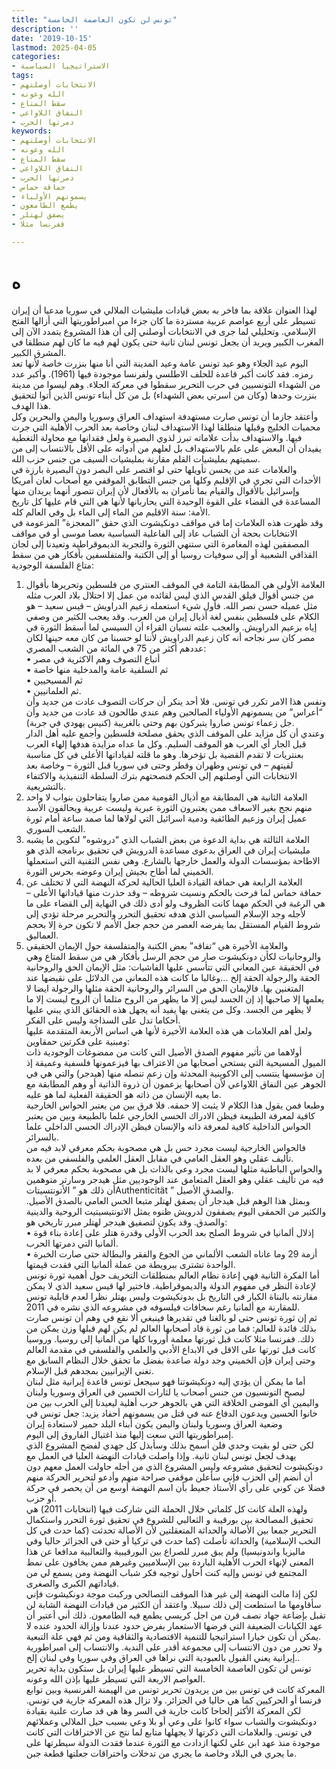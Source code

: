 ```yaml
---
title: "تونس لن تكون العاصمة الخامسة"
description: ''
date: '2019-10-15'
lastmod: 2025-04-05
categories:
- الاستراتيجيا السياسية
tags:
- الانتخابات أوصلتهم
- الله وعونه
- سقط المتاع
- النفاق اللاواعي
- دمرتها الحرب
keywords:
- الانتخابات أوصلتهم
- الله وعونه
- سقط المتاع
- النفاق اللاواعي
- دمرتها الحرب
- حماقة حماس
- يسمونهم الأولياء
- يطمع الطامعون
- يصفق لهتلر
- ففرنسا مثلا

---
```

# **ه**

لهذا العنوان علاقة بما فاخر به بعض قيادات مليشيات الملالي في سوريا مدعيا أن إيران تسيطر على أربع عواصم عربية مستردة ما كان جزءا من امبراطوريتها التي أزالها الفتح الإسلامي. وتحليلي لما جرى في الانتخابات أوصلني إلى أن هذا المشروع يتمدد الآن إلى المغرب الكبير ويريد أن يجعل تونس لبنان ثانية حتى يكون لهم فيه ما كان لهم منطلقا في المشرق الكبير.  
اليوم عيد الجلاء وهو عيد تونس عامة وعيد المدينة التي أنا منها بنزرت خاصة لأنها تعد رمزه. فقد كانت أكبر قاعدة للحلف الاطلسي ولفرنسا موجودة فيها (1961). وأكبر عدد من الشهداء التونسيين في حرب التحرير سقطوا في معركة الجلاء. وهم ليسوا من مدينة بنزرت وحدها (وكان من اسرتي بعض الشهداء) بل من كل أبناء تونس الذين أتوا لتحقيق هذا الهدف.  
وأعتقد جازما أن تونس صارت مستهدفة استهداف العراق وسوريا واليمن والبحرين وكل محميات الخليج وقبلها منطلقا لهذا الاستهداف لبنان وخاصة بعد الحرب الأهلية التي جرت فيها. والاستهداف بدأت علاماته تبرز لذوي البصيرة ولعل فقدانها مع محاولة التغطية يفيدان أن البعض على علم بالاستهداف بل لعلهم من أدواته على الأقل بالانتساب إلى من سميتهم بمليشيات القلم مقارنة بمليشيات السيف من جنس حزب الله.  
والعلامات عند من يحسن تأويلها حتى لو اقتصر على البصر دون البصيرة بارزة في الأحداث التي تجري في الإقليم وكلها من جنس التطابق الموقفي مع أصحاب لعان أمريكا وإسرائيل بالأقوال والقيام بما تأمران به بالأفعال لأن إيران تتصور أنهما يريدان منها المساعدة في القضاء على القوة الوحيدة التي يحاربانها لأنها هي التي قام عليها كل تاريخ الأمة: سنة الاقليم من الماء إلى الماء بل وفي العالم كله.  
وقد ظهرت هذه العلامات إما في مواقف دونكيشوت الذي حقق “المعجزة” المزعومة في الانتخابات بحجة أن الشباب عاد إلى الفاعلية السياسية بعصا موسى أو في مواقف المصفقين لهذه المغامرة التي ستنهي الثورة والتجربة الديموقراطية وتعيدنا إلى لجان القذافي الشعبية أو إلى سوفيات روسيا أو إلى الكتبة والمتفلسفين بأفكار هي من سقط متاع الفلسفة الوجودية:  
1. العلامة الأولى هي المطابقة التامة في الموقف العنتري من فلسطين وتحريرها بأقوال من جنس أقوال فيلق القدس الذي ليس لقائده من عمل إلا احتلال بلاد العرب مثله مثل عميله حسن نصر الله. فأول شيء استعمله زعيم الدراويش – قيس سعيد – هو الكلام على فلسطين بنفس لغة أذيال إيران من العرب. وقد يعجب الكثير من وصفي إياه بزعيم الدراويش. والعجب علته نسيان القراء أن السيسي لما أسقط الثورة في مصر كان سر نجاحه أنه كان زعيم الدراويش لأننا لو حسبنا من كان معه حينها لكان عددهم أكثر من 75 في المائة من الشعب المصري:  
• أتباع التصوف وهم الاكثرية في مصر  
• ثم السلفية عامة والمدخلية منها خاصة  
• ثم المسيحيين  
• ثم العلمانيين.  
ونفس هذا الامر تكرر في تونس. فلا أحد ينكر أن حركات التصوف عادت من جديد وأن “أعراس” من يسمونهم الأولياء الصالحين وهم عندي طالحون قد عادت من جديد وأن جل زعماء تونس صاروا يتبركون بهم وحتى بالغريبة (كنيس يهودي في جربة).  
وعندي أن كل مزايد على الموقف الذي يحقق مصلحة فلسطين وأجمع عليه أهل الدار قبل الجار أي العرب هو الموقف السليم. وكل ما عداه مزايدة هدفها إلهاء العرب بعنتريات لا تقدم القضية بل تؤخرها. وهو ما قلته لقياداتها الأعلى في كل مناسبة لقيتهم – في تونس وطهران وقطر وحتى في سوريا قبل الثورة – وخاصة بعد الانتخابات التي أوصلتهم إلى الحكم فنصحتهم بترك السلطة التنفيذية والاكتفاء بالتشريعية.  
2. العلامة الثانية هي المطابقة مع أذيال القومية ممن صاروا يتفاحلون بنواب لا واحد منهم نجح بغير الاسعاف ممن يعتبرون الثورة عبرية وليست عربية ويحالفون الأسد عميل إيران وزعيم الطائفية ودمية اسرائيل التي لولاها لما صمد ساعة أمام ثورة الشعب السوري.  
3. العلامة الثالثة هي بداية الدعوة من بعض الشباب الذي “دروشوه” لتكوين ما يشبه مليشيات إيران في العراق بدعوى مساعدة الدرويش في تحقيق برنامجه الذي هو الاطاحة بمؤسسات الدولة والعمل خارجها بالشارع. وهي نفس التقنية التي استعملها الخميني لما أطاح بجيش إيران وعوضه بحرس الثورة.  
4. العلامة الرابعة هي حماقة القيادة العليا الحالية لحركة النهضة التي لا تختلف عن حماقة حماس لما فرحت بالحكم ونسيت شروطه – وقد حذرت منها قياداتها الأعلى – هي الرغبة في الحكم مهما كانت الظروف ولو أدى ذلك في النهاية إلى القضاء على ما لأجله وجد الإسلام السياسي الذي هدفه تحقيق التحرر والتحرير مرحلة تؤدي إلى شروط القيام المستقل بما يفرضه العصر من حجم جعل الأمم لا تكون حرة إلا بحجم العماليق.  
5. والعلامة الأخيرة هي “تفاقه” بعض الكتبة والمتفلسفة حول الإيمان الحقيقي والروحانيات لكأن دونكيشوت صار من حجم الرسل بأفكار هي من سقط المتاع وهي في الحقيقة عين المعاني التي تتأسس عليها الفاشيات: مثل الإيمان الحق والروحانية الحقة والرجولة الحقة إلخ …وغالبا ما كانت هذه المعاني من الدلائل على نقيضها عند المتغنين بها. فالإيمان الحق من السرائر والروحانية الحقة مثلها والرجولة ايضا لا يعلمها إلا صاحبها إذ إن الجسد ليس إلا ما يظهر من الروح مثلما أن الروح ليست إلا ما لا يظهر من الجسد. وكل من يتغنى بها يفيد أنه يجهل هذه الحقائق الذي يبني عليها أحكاما تدل على السذاجة وليس على الفكر.  
ولعل أهم العلامات هي هذه العلامة الأخيرة لأنها هي اساس الأربعة المتقدمة عليها ومبنية على فكرتين حمقاوين:  
أولاهما من تأثير مفهوم الصدق الأصيل التي كانت من ممضوغات الوجودية ذات الميول المسيحية التي يستحي أصحابها من الاعتراف بها فيزعمونها فلسفية وعميقة إذ إن مؤسسها ينتسب إلى الاكوينية المحدثة وإن زعم تنصله منها (هيدجر) والتي هي في الجوهر عين النفاق اللاواعي لأن أصحابها يزعمون أن ذروة الذاتية أو وهم المطابقة مع ما يعيه الإنسان من ذاته هو الحقيقة الفعلية لما هو عليه.  
وطبعا فمن يقول هذا الكلام لا يثبت إلا حمقه. فلا فرق بين من يعتبر الحواس الخارجية كافية لمعرفة الطبيعة فيظن الادراك الحسي الخارجي علما بالطبيعة وبين من يعتبر الحواس الداخلية كافية لمعرفة ذاته والإنسان فيظن الإدراك الحسي الداخلي علما بالسرائر.  
فالحواس الخارجية ليست مجرد حس بل هي مصحوبة بحكم معرفي لابد فيه من تأليف عقلي وهو العقل العامي في مقابل العقل العلمي والفلسفي من بعده.  
والحواس الباطنية مثلها ليست مجرد وعي بالذات بل هي مصحوبة بحكم معرفي لا بد فيه من تأليف عقلي وهو العقل المتعامق عند الوجوديين مثل هيدجر وسارتر متوهمين أن ذلك هو ” الأتونتسيتاتAuthenticität ” والصدق الأصيل.  
وبمثل هذا الوهم قبل هيدجار أن يصفق لهتلر متبعا الحس العامي بالصدق الأصيل. والكثير من الحمقى اليوم يصفقون لدرويش ظنوه يمثل الاتونتيسيتيت الروحية والدينية والصدق. وقد يكون لتصفيق هيدجر لهتلر مبرر تاريخي هو:  
• إذلال ألمانيا في شروط الصلح بعد الحرب الأولى وقدرة هتلر على إعادة بناء قوة ألمانيا التي دمرتها الحرب.  
• أزمة 29 وما عاناه الشعب الألماني من الجوع والفقر والبطالة حتى صارت الخبرة الواحدة تشترى ببرويطة من عملة ألمانيا التي فقدت قيمتها.  
أما الفكرة الثانية فهي إعادة نظام العالم بمنطلقات التخريف حول أهمية ثورة تونس لإعادة النظر في مفهوم الدولة والديموقراطية. فاختير لها قيس سعيد الذي لا يمكن مقارنته بالبناة الكبار في التاريخ بل بدونكيشوت وليس بهتلر نظرا لعدم قابلية تونس للمقارنة مع ألمانيا رغم سخافات فيلسوفه في مشروعه الذي نشره في 2011.  
ثم إن ثورة تونس حتى لو بالغنا في تقديرها فينبغي ألا نقع في وهم أن تونس صارت بذلك قائدة للعالم: فما من ثورة قاد أصحابها العالم لم يكن لهم قبلها وزن يمكن من ذلك. ففرنسا مثلا كانت قبل ثورتها معلمة أوروبا كلها من ألمانيا إلى روسيا. وروسيا كانت قبل ثورتها على الاقل في الابداع الأدبي والعلمي والفلسفي في مقدمة العالم وحتى إيران فإن الخميني وجد دولة صاعدة بفضل ما تحقق خلال النظام السابق مع تغني الإيرانيين بمجدهم قبل الإسلام.  
أما ما يمكن أن يؤدي إليه دونكيشوتنا فهو سيجعل تونس قاعدة إيرانية مثل لبنان ليصبح التونسيون من جنس أصحاب يا لثارات الحسين في العراق وسوريا ولبنان واليمين أي الفوضى الخلاقة التي هي بالجوهر حرب أهلية ليعيدنا إلى الحرب بين من خانوا الحسين ويدعون الدفاع عنه في قتل من يسمونهم أحفاد يزيد: جعل تونس في وضعية العراق وسوريا ولبنان واليمن يكون أبناء البلد حمير لاستعادة إيران إمبراطوريتها التي سعت إليها منذ اغتيال الفاروق إلى اليوم.  
لكن حتى لو بقيت وحدي فلن أسمح بذلك وسأبذل كل جهدي لفضح المشروع الذي يهدف لجعل تونس لبنان ثانية. وإذا واصلت قيادات النهضة العليا في العمل مع دونكيشوت لتحقيق مشروعه وليس المشروع الذي من أجله حاولت العمل معهم دون أن أنضم إلى الحزب فإني سأعلن موقفي صراحة منهم وأدعو لتحرير الحركة منهم فضلا عن كوني على رأي الأستاذ جعيط بأن اسم النهضة أوسع من أن يحصر في حركة أو حزب.  
ولهذه العلة كانت كل كلماتي خلال الحملة التي شاركت فيها (انتخابات 2011) هي تحقيق المصالحة بين بورقيبة و الثعالبي للشروع في تحقيق ثورة التحرر واستكمال التحرير جمعا بين الأصالة والحداثة المتعقلتين لأن الأصالة تحدثت (كما حدث في كل النخب الإسلامية) والحداثة تأصلت (كما حدث في تركيا أو حتى في الجزائر حاليا وفي ماليزيا واندونيسيا) ولم يبق مبرر للصراع بين البورقيبية والثعالبية مدافعا عن هذا المعنى لإنهاء الحرب الأهلية الباردة بين الإسلاميين وغيرهم ممن يخافون على نمط المجتمع في تونس وإليه كنت أحاول توجيه فكر شباب النهضة ومن يسمع لي من قياداتهم الكبرى والصغرى.  
لكن إذا مالت النهضة إلى غير هذا الموقف التصالحي وركبت موجة دونكيشوت فإني سأقاومها ما استطعت إلى ذلك سبيلا. واعتقد أن الكثير من قيادات النهضة الشابة لن تقبل بإضاعة جهاد نصف قرن من اجل كريسي يطمع فيه الطامعون. ذلك أني أعتبر أن عهد الكيانات الضعيفة التي فرضها الاستعمار بفرض حدود عندنا وإزالة الحدود عنده لا يمكن أن تكون خيارا استراتيجيا للتنمية الاقتصادية والثقافية ومن ثم فهي علة التبعية.  
ولا تحرر من دون الانتساب إلى مجموعة أقدر على الندية. والانتساب إلى امبراطورية إيرانية يعني القبول بالعبودية التي نراها في العراق وفي سوريا وفي لبنان إلخ..  
تونس لن تكون العاصمة الخامسة التي تسيطر عليها إيران بل ستكون بداية تحرير العواصم الاربعة التي تسيطر عليها بإذن الله وعونه.  
المعركة كانت في تونس بين من يريدون تحرير تونس من الهيمنة الفرنسية وبين توابع فرنسا أو الحركيين كما هي حاليا في الجزائر. ولا تزال هذه المعركة جارية في تونس. لكن المعركة الأكثر إلحاحا كانت جارية في السر وها هي قد صارت علنية بقيادة دونكيشوت والشباب سواء كانوا على وعي أو بلا وعي بسبب حيل الملالي وعملائهم في تونس. والعلامات التي ذكرتها لا يجهلها متابع لما نتج عن الاختراقات التي كانت موجودة منذ عهد ابن علي لكنها ازدادت مع الثورة عندما فقدت الدولة سيطرتها على ما يجري في البلاد وخاصة ما يجري من تدخلات واختراقات جعلتها قطعة جبن.

###
